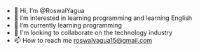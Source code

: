 - 👋 Hi, I’m @RoswalYagua
- 👀 I’m interested in learning programming and learning English
- 🌱 I’m currently learning programming
- 💞️ I'm looking to collaborate on the technology industry
- 📫 How to reach me roswalyagua15@gmail.com

<!---
RoswalYagua/RoswalYagua is a ✨ special ✨ repository because its `README.md` (this file) appears on your GitHub profile.
You can click the Preview link to take a look at your changes.
--->
